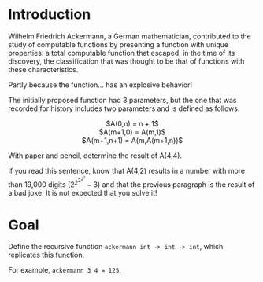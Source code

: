 <script>
MathJax = {
  loader: {load: ['input/asciimath', 'output/chtml']},
  asciimath: {
    delimiters: [['$','$'], ['`','`']]
  }
}
</script>

<script src="https://polyfill.io/v3/polyfill.min.js?features=es6"></script>
<script type="text/javascript" id="MathJax-script" async
  src="https://cdn.jsdelivr.net/npm/mathjax@3/es5/startup.js"></script>


# Introduction

Wilhelm Friedrich Ackermann, a German mathematician, contributed to the study of computable functions by presenting a function with unique properties: a total computable function that escaped, in the time of its discovery, the classification that was thought to be that of functions with these characteristics.

Partly because the function... has an explosive behavior!

The initially proposed function had 3 parameters, but the one that was recorded for history includes two parameters and is defined as follows:

<center>
$A(0,n) = n + 1$ <br />
$A(m+1,0) = A(m,1)$ <br />
$A(m+1,n+1) = A(m,A(m+1,n))$
</center>

With paper and pencil, determine the result of A(4,4).

If you read this sentence, know that A(4,2) results in a number with more than 19,000 digits ($2^{2^{2^{2^{2}}}}-3$) and that the previous paragraph is the result of a bad joke. It is not expected that you solve it! 

# Goal

Define the recursive function `ackermann int -> int -> int`, which replicates this function.

For example, `ackermann 3 4 = 125`.